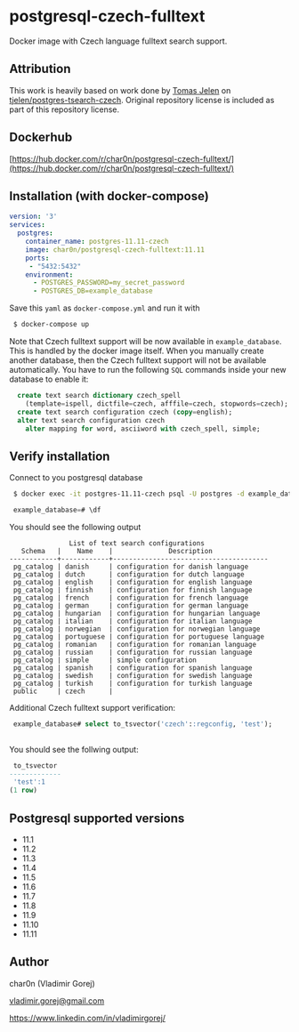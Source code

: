 # postgresql-czech-fulltext

Docker image with Czech language fulltext search support.

## Attribution

This work is heavily based on work done by [Tomas Jelen](https://github.com/tjelen) on [tjelen/postgres-tsearch-czech](https://github.com/tjelen/postgres-tsearch-czech).
Original repository license is included as part of this repository license.

## Dockerhub

[https://hub.docker.com/r/char0n/postgresql-czech-fulltext/](https://hub.docker.com/r/char0n/postgresql-czech-fulltext/)

## Installation (with docker-compose)

```yaml
version: '3'
services:
  postgres:
    container_name: postgres-11.11-czech
    image: char0n/postgresql-czech-fulltext:11.11
    ports:
     - "5432:5432"
    environment:
      - POSTGRES_PASSWORD=my_secret_password
      - POSTGRES_DB=example_database
```

Save this `yaml` as `docker-compose.yml` and run it with
```bash
 $ docker-compose up
```

Note that Czech fulltext support will be now available in `example_database`. This is handled by the docker image itself.
When you manually create another database, then the Czech fulltext support will not be available automatically.
You have to run the following `SQL` commands inside your new database to enable it:

```sql
  create text search dictionary czech_spell
    (template=ispell, dictfile=czech, afffile=czech, stopwords=czech);
  create text search configuration czech (copy=english);
  alter text search configuration czech
    alter mapping for word, asciiword with czech_spell, simple;
```

## Verify installation

Connect to you postgresql database

```bash
 $ docker exec -it postgres-11.11-czech psql -U postgres -d example_database
```

```sql
 example_database=# \df
```

You should see the following output

```
               List of text search configurations
   Schema   |    Name    |              Description              
------------+------------+---------------------------------------
 pg_catalog | danish     | configuration for danish language
 pg_catalog | dutch      | configuration for dutch language
 pg_catalog | english    | configuration for english language
 pg_catalog | finnish    | configuration for finnish language
 pg_catalog | french     | configuration for french language
 pg_catalog | german     | configuration for german language
 pg_catalog | hungarian  | configuration for hungarian language
 pg_catalog | italian    | configuration for italian language
 pg_catalog | norwegian  | configuration for norwegian language
 pg_catalog | portuguese | configuration for portuguese language
 pg_catalog | romanian   | configuration for romanian language
 pg_catalog | russian    | configuration for russian language
 pg_catalog | simple     | simple configuration
 pg_catalog | spanish    | configuration for spanish language
 pg_catalog | swedish    | configuration for swedish language
 pg_catalog | turkish    | configuration for turkish language
 public     | czech      |
```

Additional Czech fulltext support verification:

```sql
 example_database# select to_tsvector('czech'::regconfig, 'test'); 
 
```

You should see the follwing output:

```sql
 to_tsvector 
-------------
 'test':1
(1 row)
```

## Postgresql supported versions

 - 11.1
 - 11.2
 - 11.3
 - 11.4
 - 11.5
 - 11.6
 - 11.7
 - 11.8
 - 11.9
 - 11.10
 - 11.11

## Author

 char0n (Vladimir Gorej)
  
 vladimir.gorej@gmail.com
 
 https://www.linkedin.com/in/vladimirgorej/

